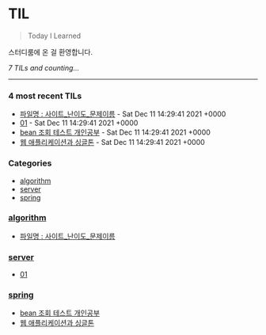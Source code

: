 # TIL
> Today I Learned

스터디룸에 온 걸 환영합니다.


_7 TILs and counting..._

---

### 4 most recent TILs

- [파일명 : 사이트_난이도_문제이름](algorithm/check.md) - Sat Dec 11 14:29:41 2021 +0000
- [01](server/01.md) - Sat Dec 11 14:29:41 2021 +0000
- [bean 조회 테스트 개인공부](spring/스프링_빈_조회.md) - Sat Dec 11 14:29:41 2021 +0000
- [웹 애플리케이션과 싱글톤](spring/웹_애플리케이션과_싱글톤.md) - Sat Dec 11 14:29:41 2021 +0000

### Categories

- [algorithm](#algorithm)
- [server](#server)
- [spring](#spring)

### [algorithm](#algorithm)
- [파일명 : 사이트_난이도_문제이름](algorithm/check.md)

### [server](#server)
- [01](server/01.md)

### [spring](#spring)
- [bean 조회 테스트 개인공부](spring/스프링_빈_조회.md)
- [웹 애플리케이션과 싱글톤](spring/웹_애플리케이션과_싱글톤.md)


